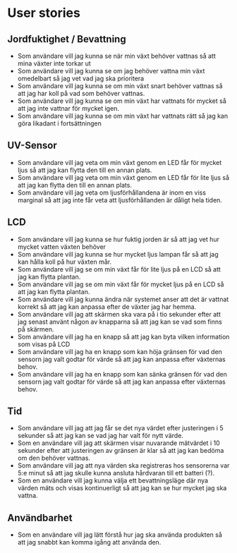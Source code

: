# User stories

## Jordfuktighet / Bevattning

- Som användare vill jag kunna se när min växt behöver vattnas så att mina växter inte torkar ut
- Som användare vill jag kunna se om jag behöver vattna min växt omedelbart så jag vet vad jag ska prioritera
- Som användare vill jag kunna se om min växt snart behöver vattnas så att jag har koll på vad som behöver vattnas. 
- Som användare vill jag kunna se om min växt har vattnats för mycket så att jag inte vattnar för mycket igen.
- Som användare vill jag kunna se om min växt har vattnats rätt så jag kan göra likadant i fortsättningen

## UV-Sensor

- Som användare vill jag veta om min växt genom en LED får för mycket ljus så att jag kan flytta den till en annan plats.
- Som användare vill jag veta om min växt genom en LED får för lite ljus så att jag kan flytta den till en annan plats.
- Som användare vill jag veta om ljusförhållandena är inom en viss marginal så att jag inte får veta att ljusförhållanden är dåligt hela tiden.

## LCD

- Som användare vill jag kunna se hur fuktig jorden är så att jag vet hur mycket vatten växten behöver
- Som användare vill jag kunna se hur mycket ljus lampan får så att jag kan hålla koll på hur växten mår.
- Som användare vill jag se om min växt får för lite ljus på en LCD så att jag kan flytta plantan.
- Som användare vill jag se om min växt får för mycket ljus på en LCD så att jag kan flytta plantan.
- Som användare vill jag kunna ändra när systemet anser att det är vattnat korrekt så att jag kan anpassa efter de växter jag har hemma.
- Som användare vill jag att skärmen ska vara på i tio sekunder efter att jag senast använt någon av knapparna så att jag kan se vad som finns på skärmen.
- Som användare vill jag ha en knapp så att jag kan byta vilken information som visas på LCD
- Som användare vill jag ha en knapp som kan höja gränsen för vad den sensorn jag valt godtar för värde så att jag kan anpassa efter växternas behov.
- Som användare vill jag ha en knapp som kan sänka gränsen för vad den sensorn jag valt godtar för värde så att jag kan anpassa efter växternas behov.

## Tid

- Som användare vill jag att jag får se det nya värdet efter justeringen i 5 sekunder så att jag kan se vad jag har valt för nytt värde.
- Som en användare vill jag att skärmen visar nuvarande mätvärdet i 10 sekunder efter att justeringen av gränsen är klar så att jag kan bedöma om den behöver vattnas.
- Som användare vill jag att nya värden ska registreras hos sensorerna var 5:e minut så att jag skulle kunna ansluta hårdvaran till ett batteri (?).
- Som en användare vill jag kunna välja ett bevattningsläge där nya värden mäts och visas kontinuerligt så att jag kan se hur mycket jag ska vattna.

## Användbarhet
- Som en användare vill jag lätt förstå hur jag ska använda produkten så att jag snabbt kan komma igång att använda den.
